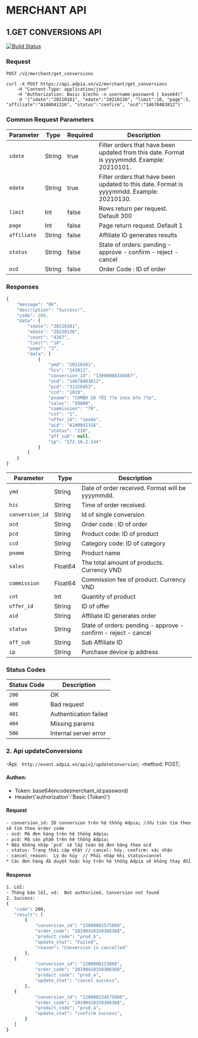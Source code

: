 # MERCHANT API
## 1.GET CONVERSIONS API
[![Build Status](https://travis-ci.org/joemccann/dillinger.svg?branch=master)](https://travis-ci.org/joemccann/dillinger)
### Request
```http
POST /v2/merchant/get_conversions
```
```http
curl -X POST https://api.adpia.vn/v2/merchant/get_conversions
    -H "Content-Type: application/json"
    -H "Authorization: Basic $(echo -n username:password | base64)"
    -d '{"sdate":"20210101", "edate":"20210130", "limit":10, "page":3, "affiliate":"A100041316", "status":"confirm", "ocd":"14678483812"}'
```
### Common Request Parameters
| Parameter | Type | Required | Description |
| ------ | ------ | ------ | ------ |
| `sdate` | String | true | Filter orders that have been updated from this date. Format is yyyymmdd. Example: 20210101. |
| `edate` | String | true | Filter orders that have been updated to this date. Format is yyyymmdd. Example: 20210130. |
| `limit` | Int | false | Rows return per request. Default 300 |
| `page` | Int | false | Page return request. Default 1 |
| `affiliate` | String | false | Affiliate ID generates results |
| `status` | String | false | State of orders: pending - approve - confirm - reject - cancel |
| `ocd` | String | false | Order Code : ID of order |
### Responses
```javascript
{
    "message": "OK",
    "description": "Success!",
    "code": 200,
    "data": {
        "sdate": "20210101",
        "edate": "20210130",
        "count": "4267",
        "limit": "10",
        "page": "3",
        "data": [
            {
                "ymd": "20210101",
                "his": "141012",
                "conversion_id": "13000008336867",
                "ocd": "14678483812",
                "pcd": "31326453",
                "ccd": "1019",
                "pname": "COMBO 20 ?ÔI ??a inox b?n ??p",
                "sales": "59000",
                "commission": "79",
                "cnt": "1",
                "offer_id": "sendo",
                "aid": "A100041316",
                "status": "210",
                "aff_sub": null,
                "ip": "172.16.2.144"
            }
        ]
    }
}
```
| Parameter | Type | Description |
| ------ | ------ | ------ |
| `ymd` | String | Date of order received. Format will be yyyymmdd. |
| `his` | String | Time of order received. |
| `conversion_id` | String | Id of single conversion |
| `ocd` | String | Order code : ID of order | 
| `pcd` | String | Product code: ID of product |
| `ccd` | String | Category code: ID of category |
| `pname` | String | Product name |
| `sales` | Float64 | The total amount of products. Currency VND |
| `commission` | Float64 | Commission fee of product. Currency VND |
| `cnt` | Int | Quantity of product |
| `offer_id` | String | ID of offer |
| `aid` | String | Affiliate ID generates order |
| `status` | String | State of orders: pending - approve - confirm - reject - cancel |
| `aff_sub` | String | Sub Affiliate ID |
| `ip` | String | Purchase device ip address |
### Status Codes
| Status Code | Description |
| ------ | ------ |
| `200` | OK |
| `400` | Bad request |
| `401` | Authentication failed |
| `404` | Missing params |
| `500` | Internal server error |

### 2. Api updateConversions
-Api: `` http://event.adpia.vn/apiv2/updateConversion``;
-method: POST;
 #### Authen: 
 + Token: base64encode(merchant_id:password)
 + Header('authorization':'Basic {Token}')
 #### Request
 ```bash
- conversion_id: ID conversion trên hệ thống Adpia; //Ưu tiên tìm theo Conversion đầu tiên,nếu không có 
sẽ tìm theo order code 
- ocd: Mã đơn hàng trên hệ thống Adpia;  
- pcd: Mã sản phẩm trên hệ thống Adpia;
* Nếu không nhập `pcd` sẽ lấy toàn bộ đơn hàng theo ocd
- status: Trạng thái cập nhật // cancel: hủy, confirm: xác nhận
- cancel_reason:  Lý do hủy  // Phải nhập khi status=cancel
* Các đơn hàng đã duyệt hoặc hủy trên hệ thống Adpia sẽ không thay đổi.
```
 #### Response
 ```bash
 1. Lỗi: 
 - Thông báo lỗi, vd:  Not authorized, Conversion not found
 2. Success:
 {
    "code": 200,
    "result": [
        {
            "conversion_id": "12000002575860",
            "order_code": "20190410150306368",
            "product_code": "prod_b",
            "update_stat": "Failed",
            "reason": "Conversion is cancelled"
        },
	{
            "conversion_id": "1200000123860",
            "order_code": "20190410150306368",
            "product_code": "prod_a",
            "update_stat": "cancel success",
        },
	{
            "conversion_id": "120000234575860",
            "order_code": "20190410150306368",
            "product_code": "prod_a",
            "update_stat": "confirm success",
        }
    ]
}
 ```
